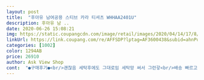 ```yaml
---
layout: post 
title:  "후아유 남여공용 스티브 카라 티셔츠 WHHAA2401U" 
description: 후아유 남 ..
date: 2020-06-26 15:08:21 
img: https://static.coupangcdn.com/image/retail/images/2020/04/14/17/8/693dc7e6-cb41-4fb4-bca6-e653e9e0cfd9.jpg 
linkUrl: https://link.coupang.com/re/AFFSDP?lptag=AF3600438&subid=ahnPublicAsk&pageKey=1487386764&itemId=2553880019&vendorItemId=70532767456&traceid=V0-113-97f00e7600b46aaa 
categories: [1002] 
color: 1294AB 
price: 26910 
author: Ask View Shop 
cont:  "●구매후기●<br/>괜찮음 세탁후에도 그대로임 세탁망 써서 그런갛<br/>배송 빠르고 옷 예쁘고 한여름엔 조금 더워요<br/>여자 사이즈보다 훨씬 커요<br/>" 
---
```

